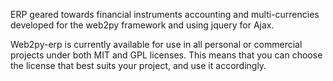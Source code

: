 ERP geared towards financial instruments accounting and multi-currencies developed for the web2py framework and using jquery for Ajax.

Web2py-erp is currently available for use in all personal or commercial projects under both MIT and GPL licenses. This means that you can choose the license that best suits your project, and use it accordingly.